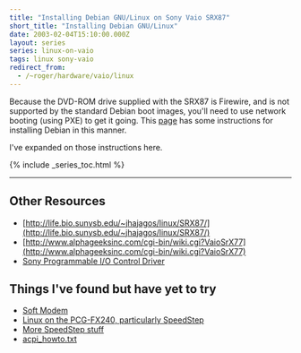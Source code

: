 ```yaml
---
title: "Installing Debian GNU/Linux on Sony Vaio SRX87"
short_title: "Installing Debian GNU/Linux"
date: 2003-02-04T15:10:00.000Z
layout: series
series: linux-on-vaio
tags: linux sony-vaio
redirect_from:
  - /~roger/hardware/vaio/linux
---
```

Because the DVD-ROM drive supplied with the SRX87 is Firewire, and is not supported by the standard Debian boot images, you'll need to use network booting (using PXE) to get it going. This [page](http://theo.me.uk/pages.shtml?page=debremoteboot) has some instructions for installing Debian in this manner.

I've expanded on those instructions here.

{% include _series_toc.html %}

----

## Other Resources

*   [http://life.bio.sunysb.edu/~jhajagos/linux/SRX87/](http://life.bio.sunysb.edu/~jhajagos/linux/SRX87/)
*   [http://www.alphageeksinc.com/cgi-bin/wiki.cgi?VaioSrX77](http://www.alphageeksinc.com/cgi-bin/wiki.cgi?VaioSrX77)
*   [Sony Programmable I/O Control Driver](http://spop.free.fr/sonypi/)

## Things I've found but have yet to try

*   [Soft Modem](http://www.mbsi.ca/cnxtlindrv/hsf/index.html)
*   [Linux on the PCG-FX240, particularly SpeedStep](http://www.pm.waw.pl/~jslupski/vaio/index.cgi)
*   [More SpeedStep stuff](http://www.goof.com/pcg/marc/speedstep.html)
*   [acpi_howto.txt](http://www.columbia.edu/~ariel/acpi/acpi_howto.txt)
